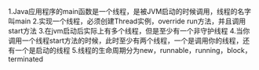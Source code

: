 1.Java应用程序的main函数是一个线程，是被JVM启动的时候调用，线程的名字叫main
2.实现一个线程，必须创建Thread实例，override run方法，并且调用start方法
3.在jvm启动后实际上有多个线程，但是至少有一个非守护线程
4.当你调用一个线程start方法的时候，此时至少有两个线程，一个是调用你的线程，还有一个是启动的线程
5.线程的生命周期分为new，runnable，running，block，terminated